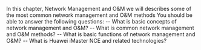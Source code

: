 In this chapter, Network Management and O&M we will describes some of the most common network management and O&M methods
You should be able to answer the following questions:
-- What is basic concepts of network management and O&M?
-- What is common network management and O&M methods?
-- What is basic functions of network management and O&M?
-- What is Huawei iMaster NCE and related technologies?